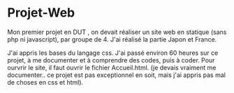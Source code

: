 # Projet-Web
Mon premier projet en DUT , on devait réaliser un site web en statique (sans php ni javascript), par groupe de 4. J'ai réalisé la partie Japon et France.

J'ai appris les bases du langage css. J'ai passé environ 60 heures sur ce projet, à me documenter et à comprendre des codes, puis à coder.
Pour ourvrir le site, il faut ouvrir le fichier Accueil.html.
(je devais vraiment me documenter.. ce projet est pas exceptionnel en soit, mais j'ai appris pas mal de choses en css et html).
